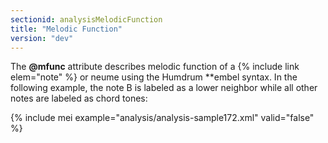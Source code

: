 ```yaml
---
sectionid: analysisMelodicFunction
title: "Melodic Function"
version: "dev"
---
```


The **@mfunc** attribute describes melodic function of a {% include link elem="note" %}
or neume using the Humdrum **embel syntax. In the following example, the note B is
labeled
as a lower neighbor while all other notes are labeled as chord tones:

{% include mei example="analysis/analysis-sample172.xml" valid="false" %}
